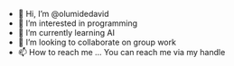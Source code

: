 - 👋 Hi, I’m @olumidedavid
- 👀 I’m interested in programming
- 🌱 I’m currently learning AI
- 💞️ I’m looking to collaborate on group work
- 📫 How to reach me ...
You can reach me via my handle
<!---
olumidedavid/olumidedavid is a ✨ special ✨ repository because its `README.md` (this file) appears on your GitHub profile.
You can click the Preview link to take a look at your changes.
--->
